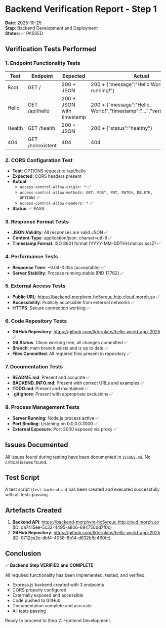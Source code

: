 # Backend Verification Report - Step 1

**Date**: 2025-10-25  
**Step**: Backend Development and Deployment  
**Status**: ✅ PASSED

## Verification Tests Performed

### 1. Endpoint Functionality Tests
| Test | Endpoint | Expected | Actual | Status |
|------|----------|----------|--------|--------|
| Root | GET / | 200 + JSON | 200 + {"message":"Hello World API is running!"} | ✅ PASS |
| Hello | GET /api/hello | 200 + JSON with timestamp | 200 + {"message":"Hello, World!","timestamp":"...","version":"1.0.0"} | ✅ PASS |
| Health | GET /health | 200 + JSON | 200 + {"status":"healthy"} | ✅ PASS |
| 404 | GET /nonexistent | 404 | 404 | ✅ PASS |

### 2. CORS Configuration Test
- **Test**: OPTIONS request to /api/hello
- **Expected**: CORS headers present
- **Actual**: 
  - `access-control-allow-origin: *` ✅
  - `access-control-allow-methods: GET, POST, PUT, PATCH, DELETE, OPTIONS` ✅
  - `access-control-allow-headers: *` ✅
- **Status**: ✅ PASS

### 3. Response Format Tests
- **JSON Validity**: All responses are valid JSON ✅
- **Content-Type**: application/json; charset=utf-8 ✅
- **Timestamp Format**: ISO 8601 format (YYYY-MM-DDTHH:mm:ss.sssZ) ✅

### 4. Performance Tests
- **Response Time**: ~0.04-0.05s (acceptable) ✅
- **Server Stability**: Process running stable (PID 17762) ✅

### 5. External Access Tests
- **Public URL**: https://backend-morphvm-hc5yreuu.http.cloud.morph.so ✅
- **Accessibility**: Publicly accessible from external networks ✅
- **HTTPS**: Secure connection working ✅

### 6. Code Repository Tests
- **GitHub Repository**: https://github.com/tkfernlabs/hello-world-app-2025 ✅
- **Git Status**: Clean working tree, all changes committed ✅
- **Branch**: main branch exists and is up to date ✅
- **Files Committed**: All required files present in repository ✅

### 7. Documentation Tests
- **README.md**: Present and accurate ✅
- **BACKEND_INFO.md**: Present with correct URLs and examples ✅
- **TODO.md**: Present and maintained ✅
- **.gitignore**: Present with appropriate exclusions ✅

### 8. Process Management Tests
- **Server Running**: Node.js process active ✅
- **Port Binding**: Listening on 0.0.0.0:3000 ✅
- **External Exposure**: Port 3000 exposed via proxy ✅

## Issues Documented
All issues found during testing have been documented in `ISSUES.md`. No critical issues found.

## Test Script
A test script (`test-backend.sh`) has been created and executed successfully with all tests passing.

## Artefacts Created
1. **Backend API**: https://backend-morphvm-hc5yreuu.http.cloud.morph.so (ID: da7415ee-5c32-4495-a806-694750bd7f0c)
2. **GitHub Repository**: https://github.com/tkfernlabs/hello-world-app-2025 (ID: 0712ea2e-dbf4-4058-8b14-d632b6c460fc)

## Conclusion
✅ **Backend Step VERIFIED and COMPLETE**

All required functionality has been implemented, tested, and verified:
- Express.js backend created with 3 endpoints
- CORS properly configured
- Externally exposed and accessible
- Code pushed to GitHub
- Documentation complete and accurate
- All tests passing

Ready to proceed to Step 2: Frontend Development.

